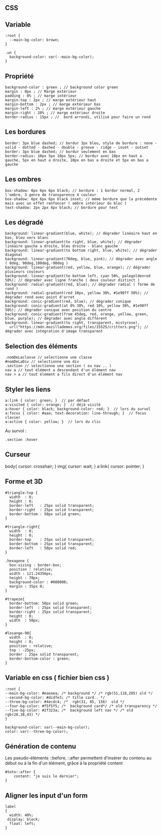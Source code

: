 ## CSS

## Variable


    :root {
      --main-bg-color: brown;
    }

    .un {
      background-color: var(--main-bg-color);
    }


## Propriété

    background-color : green ; // background color green
    margin : 0px ; // Marge extérieur
    padding : 0% ; // marge intérieur
    margin-top : 2px ; // marge extérieur haut
    margin-bottom : 2px ; // marge extérieur bas
    margin-left : 2% ; // marge extérieur gauche
    margin-right : 20% ; // marge extérieur droite
    border-radius : 15px ; //  bord arrondi, utilisé pour faire un rond

## Les bordures

    border: 3px blue dashed; // bordur 3px bleu, style de bordure : none - solid - dotted - dashed - double - groove - ridge - inset - outset
    border: 3px blue dashed; // bordur seulement en bas
    border-radius: 10px 5px 10px 5px; // bordur avec 10px en haut a gauche, 5px en haut a droite, 10px en bas a droite et 5px en bas a gauche

## Les ombres

    box-shadow: 6px 6px 6px black; // bordure : 1 bordur normal, 2 l'ombre, 3 genre de transparence 4 couleur
    box-shadow: 6px 6px 6px black inset; // méme bordure que la précédente mais avec un effet renfoncer ( ombre intérieur du bloc )
    text-shadow: 2px 2px 4px black; // bordure pour text

## Les dégradé

    background: linear-gradient(blue, white); // dégrader linéaire haut en bas, bleu vers blanc
    background: linear-gradient(to right, blue, white); // dégrader linéaire gauche a droite, bleu droite - blanc gauche
    background: linear-gradient(to bottom right, blue, white); // dégrader diagonal
    background: linear-gradient(70deg, blue, pink); // dégrader avec angle ( 0deg, 90deg,180deg,-90deg )
    background: linear-gradient(red, yellow, blue, orange); // dégrader plusieurs couleurs
    background: linear-gradient(to bottom left, cyan 50%, palegoldenrod 50%); // dégrader avec ligne franche ( deux couleur distinct )
    background: radial-gradient(red, blue); // dégrader radial ( forme de rond )
    background: radial-gradient(red 10px, yellow 30%, #1e90ff 50%); // dégrader rond avec point d'arret
    background: conic-gradient(red, blue); // dégrader conique
    background: conic-gradient(at 0% 30%, red 10%, yellow 30%, #1e90ff 50%); // dégrader conique avec position du centre
    background: conic-gradient(from 45deg, red, orange, yellow, green, blue, purple); // dégrader avec angle différent
    background: linear-gradient(to right, transparent, mistyrose),
      url("https://mdn.mozillademos.org/files/15525/critters.png"); // dégrader avec intégration d'image transparent

## Selection des éléments

    .nomDeLaclasse // selectionne une classe
    #nomDeLaDiv // selectionne une div
    .section // selectionne une section ( ou nav .. )
    nav a // tout élément a descendant d'un élément nav
    nav > a // tout élément a fils direct d'un élément nav

## Styler les liens

    a:link { color: green; }  // par défaut
    a:visited { color: orange; }  // déjà visité
    a:hover { color: black; background-color: red; }  // lors du survol
    a:focus { color: #aaa; text-decoration: line-through; }  // focus clavier
    a:active { color: yellow; }  // lors du clic

Au survol :

    .section :hover

## Curseur

  body{
    cursor: crosshair;
  }
  img{
    cursor: wait;
  }
  a:link{
    cursor:  pointer;
  }

## Forme et 3D

    #triangle-top {
      width  : 0;
      height : 0;
      border-left   : 25px solid transparent;
      border-right  : 25px solid transparent;
      border-bottom : 50px solid green;
    }

    #triangle-right{
      width  : 0;
      height : 0;
      border-top    : 25px solid transparent;
      border-bottom : 25px solid transparent;
      border-left   : 50px solid red;
    }

    .hexagone {
      box-sizing : border-box;
      position : relative;
      width : 121.24356px;
      height : 70px;
      background-color : #008000;
      margin : 35px 0;
    }

    #trapeze{
      border-bottom: 50px solid green;
      border-left  : 25px solid transparent;
      border-right : 25px solid transparent;
      height : 0;
      width  : 50px;
    }

    #losange-90{
      width  : 0;
      height : 0;
      position : relative;
      top : -25px;
      border : 25px solid transparent;
      border-bottom-color : green;
    }


## Variable en css ( fichier bien css )

    :root {
    --main-bg-color: #eaeaea; /* background */ /* rgb(51,118,205) old */
    --second-bg-color: #dcdfe3; /* title card.. */
    --three-bg-color: #4ecdc4; /*  rgb(31, 85, 156)  old */
    --four-bg-color: #f5f5f5; /*  background card*/ /* old transparency */
    --five-bg-color: #2f323a; /*  background left nav */ /* old rgb(28,38,43) */
    }

    background-color: var(--main-bg-color);
    color: var(--three-bg-color);



## Génération de contenu

Les pseudo-éléments ::before, ::after permettent d'insérer du contenu au
début ou à la fin d'un élément, grâce à la propriété content


    #toto::after {
        content: "je suis le dernier";
    }


## Aligner les input d'un form

    label
    {
      width: 40%;
     display: block;
      float: left;
    }
